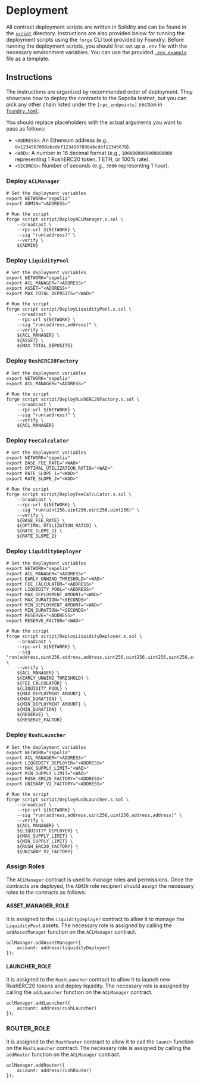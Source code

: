 # Deployment

All contract deployment scripts are written in Solidity and can be found in the [`script`](/script) directory.
Instructions are also provided below for running the deployment scripts using the `forge` CLI tool provided by Foundry.
Before running the deployment scripts, you should first set up a `.env` file with the necessary environment variables.
You can use the provided [`.env.example`](./.env.example) file as a template.

## Instructions

The instructions are organized by recommended order of deployment. They showcase how to deploy the contracts to the
Sepolia testnet, but you can pick any other chain listed under the `[rpc_endpoints]` section in
[`foundry.toml`](./foundry.toml#L61).

You should replace placeholders with the actual arguments you want to pass as follows:

- `<ADDRESS>`: An Ethereum address (e.g., `0x1234567890abcdef1234567890abcdef12345678`).
- `<WAD>`: A number in 18 decimal format (e.g., `1000000000000000000` representing 1 RushERC20 token, 1 ETH, or 100%
  rate).
- `<SECONDS>`: Number of seconds (e.g., `3600` representing 1 hour).

### Deploy `ACLManager`

```shell
# Set the deployment variables
export NETWORK="sepolia"
export ADMIN="<ADDRESS>"

# Run the script
forge script script/DeployACLManager.s.sol \
    --broadcast \
    --rpc-url ${NETWORK} \
    --sig "run(address)" \
    --verify \
    ${ADMIN}
```

### Deploy `LiquidityPool`

```shell
# Set the deployment variables
export NETWORK="sepolia"
export ACL_MANAGER="<ADDRESS>"
export ASSET="<ADDRESS>"
export MAX_TOTAL_DEPOSITS="<WAD>"

# Run the script
forge script script/DeployLiquidityPool.s.sol \
    --broadcast \
    --rpc-url ${NETWORK} \
    --sig "run(address,address)" \
    --verify \
    ${ACL_MANAGER} \
    ${ASSET} \
    ${MAX_TOTAL_DEPOSITS}
```

### Deploy `RushERC20Factory`

```shell
# Set the deployment variables
export NETWORK="sepolia"
export ACL_MANAGER="<ADDRESS>"

# Run the script
forge script script/DeployRushERC20Factory.s.sol \
    --broadcast \
    --rpc-url ${NETWORK} \
    --sig "run(address)" \
    --verify \
    ${ACL_MANAGER}
```

### Deploy `FeeCalculator`

```shell
# Set the deployment variables
export NETWORK="sepolia"
export BASE_FEE_RATE="<WAD>"
export OPTIMAL_UTILIZATION_RATIO="<WAD>"
export RATE_SLOPE_1="<WAD>"
export RATE_SLOPE_2="<WAD>"

# Run the script
forge script script/DeployFeeCalculator.s.sol \
    --broadcast \
    --rpc-url ${NETWORK} \
    --sig "run(uint256,uint256,uint256,uint256)" \
    --verify \
    ${BASE_FEE_RATE} \
    ${OPTIMAL_UTILIZATION_RATIO} \
    ${RATE_SLOPE_1} \
    ${RATE_SLOPE_2}
```

### Deploy `LiquidityDeployer`

```shell
# Set the deployment variables
export NETWORK="sepolia"
export ACL_MANAGER="<ADDRESS>"
export EARLY_UNWIND_THRESHOLD="<WAD>"
export FEE_CALCULATOR="<ADDRESS>"
export LIQUIDITY_POOL="<ADDRESS>"
export MAX_DEPLOYMENT_AMOUNT="<WAD>"
export MAX_DURATION="<SECONDS>"
export MIN_DEPLOYMENT_AMOUNT="<WAD>"
export MIN_DURATION="<SECONDS>"
export RESERVE="<ADDRESS>"
export RESERVE_FACTOR="<WAD>"

# Run the script
forge script script/DeployLiquidityDeployer.s.sol \
    --broadcast \
    --rpc-url ${NETWORK} \
    --sig "run(address,uint256,address,address,uint256,uint256,uint256,uint256,address,uint256)" \
    --verify \
    ${ACL_MANAGER} \
    ${EARLY_UNWIND_THRESHOLD} \
    ${FEE_CALCULATOR} \
    ${LIQUIDITY_POOL} \
    ${MAX_DEPLOYMENT_AMOUNT} \
    ${MAX_DURATION} \
    ${MIN_DEPLOYMENT_AMOUNT} \
    ${MIN_DURATION} \
    ${RESERVE} \
    ${RESERVE_FACTOR}
```

### Deploy `RushLauncher`

```shell
# Set the deployment variables
export NETWORK="sepolia"
export ACL_MANAGER="<ADDRESS>"
export LIQUIDITY_DEPLOYER="<ADDRESS>"
export MAX_SUPPLY_LIMIT="<WAD>"
export MIN_SUPPLY_LIMIT="<WAD>"
export RUSH_ERC20_FACTORY="<ADDRESS>"
export UNISWAP_V2_FACTORY="<ADDRESS>"

# Run the script
forge script script/DeployRushLauncher.s.sol \
    --broadcast \
    --rpc-url ${NETWORK} \
    --sig "run(address,address,uint256,uint256,address,address)" \
    --verify \
    ${ACL_MANAGER} \
    ${LIQUIDITY_DEPLOYER} \
    ${MAX_SUPPLY_LIMIT} \
    ${MIN_SUPPLY_LIMIT} \
    ${RUSH_ERC20_FACTORY} \
    ${UNISWAP_V2_FACTORY}
```

### Assign Roles

The `ACLManager` contract is used to manage roles and permissions. Once the contracts are deployed, the `ADMIN` role
recipient should assign the necessary roles to the contracts as follows:

#### ASSET_MANAGER_ROLE

It is assigned to the `LiquidityDeployer` contract to allow it to manage the `LiquidityPool` assets. The necessary role
is assigned by calling the `addAssetManager` function on the `ACLManager` contract.

```solidity
aclManager.addAssetManager({
    account: address(liquidityDeployer)
});
```

#### LAUNCHER_ROLE

It is assigned to the `RushLauncher` contract to allow it to launch new RushERC20 tokens and deploy liquidity. The
necessary role is assigned by calling the `addLauncher` function on the `ACLManager` contract.

```solidity
aclManager.addLauncher({
    account: address(rushLauncher)
});
```

### ROUTER_ROLE

It is assigned to the `RushRouter` contract to allow it to call the `launch` function on the `RushLauncher` contract.
The necessary role is assigned by calling the `addRouter` function on the `ACLManager` contract.

```solidity
aclManager.addRouter({
    account: address(rushRouter)
});
```
